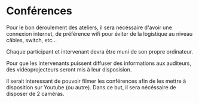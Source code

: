 # Conférences

Pour le bon déroulement des ateliers, il sera nécéssaire d'avoir une connexion internet, de préférence wifi pour éviter de la logistique au niveau câbles, switch, etc...

Chaque participant et intervenant devra être muni de son propre ordinateur. 

Pour que les intervenants puissent diffuser des informations aux auditeurs, des vidéoprojecteurs seront mis à leur disposision.

Il serait interessant de pouvoir filmer les conférences afin de les mettre à disposition sur Youtube (ou autre). Dans ce but, il sera nécéssaire de disposer de 2 caméras.



